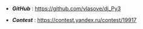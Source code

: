 * ***GitHub*** : https://github.com/vlasove/dj_Py3

* ***Contest*** : https://contest.yandex.ru/contest/19917